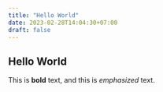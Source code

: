 ```yaml
---
title: "Hello World"
date: 2023-02-28T14:04:30+07:00
draft: false
---
```


## Hello World

This is **bold** text, and this is *emphasized* text.



